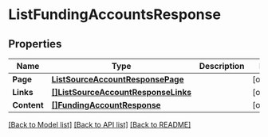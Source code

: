 # ListFundingAccountsResponse

## Properties

Name | Type | Description | Notes
------------ | ------------- | ------------- | -------------
**Page** | [**ListSourceAccountResponsePage**](ListSourceAccountResponse_page.md) |  | [optional] 
**Links** | [**[]ListSourceAccountResponseLinks**](ListSourceAccountResponse_links.md) |  | [optional] 
**Content** | [**[]FundingAccountResponse**](FundingAccountResponse.md) |  | [optional] 

[[Back to Model list]](../README.md#documentation-for-models) [[Back to API list]](../README.md#documentation-for-api-endpoints) [[Back to README]](../README.md)


